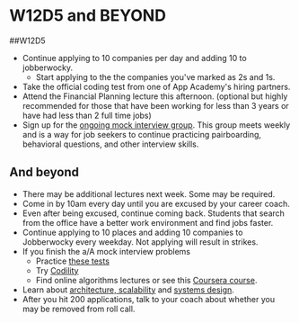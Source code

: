 # W12D5 and BEYOND

##W12D5
* Continue applying to 10 companies per day and adding 10 to jobberwocky.
    * Start applying to the the companies you've marked as 2s and 1s.
* Take the official coding test from one of App Academy's hiring partners.
* Attend the Financial Planning lecture this afternoon.  (optional but highly recommended for those that have been working for less than 3 years or have had less than 2 full time jobs)
* Sign up for the [ongoing mock interview group][pairboarding]. This group meets weekly and is a way for job seekers to continue practicing pairboarding, behavioral questions, and other interview skills.


## And beyond
* There may be additional lectures next week. Some may be required.  
* Come in by 10am every day until you are excused by your career coach.  
* Even after being excused, continue coming back.  Students that search from the office have a better work environment and find jobs faster.
* Continue applying to 10 places and adding 10 companies to Jobberwocky every weekday. Not applying will result in strikes.
* If you finish the a/A mock interview problems
    * Practice [these tests][algo-specs]
    * Try [Codility][codility]
    * Find online algorithms lectures or see this [Coursera course][Coursera].
* Learn about [architecture, scalability][hiredintech] and [systems design][systemsdesign].
* After you hit 200 applications, talk to your coach about whether you may be removed from roll call.  

[Coursera]: https://www.coursera.org/course/algo
[algo-specs]: https://github.com/jaysonvirissimo/practice-thy-algorithms
[codility]: https://codility.com/demo/train/
[systemsdesign]: ../further_readings/systems-design.md
[hiredintech]: http://www.hiredintech.com/system-design/
[pairboarding]: https://github.com/appacademy/job-search-curriculum/blob/master/ongoing-education/pairboarding-group.md
